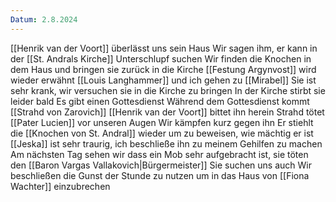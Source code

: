 ```yaml
---
Datum: 2.8.2024
---
```

[[Henrik van der Voort]] überlässt uns sein Haus
Wir sagen ihm, er kann in der [[St. Andrals Kirche]] Unterschlupf suchen
Wir finden die Knochen in dem Haus und bringen sie zurück in die Kirche
[[Festung Argynvost]] wird wieder erwähnt
[[Louis Langhammer]] und ich gehen zu [[Mirabel]]
Sie ist sehr krank, wir versuchen sie in die Kirche zu bringen
In der Kirche stirbt sie leider bald
Es gibt einen Gottesdienst
Während dem Gottesdienst kommt [[Strahd von Zarovich]]
[[Henrik van der Voort]] bittet ihn herein
Strahd tötet [[Pater Lucien]] vor unseren Augen
Wir kämpfen kurz gegen ihn
Er stiehlt die [[Knochen von St. Andral]] wieder um zu beweisen, wie mächtig er ist
[[Jeska]] ist sehr traurig, ich beschließe ihn zu meinem Gehilfen zu machen
Am nächsten Tag sehen wir dass ein Mob sehr aufgebracht ist, sie töten den [[Baron Vargas Vallakovich|Bürgermeister]]
Sie suchen uns auch
Wir beschließen die Gunst der Stunde zu nutzen um in das Haus von [[Fiona Wachter]] einzubrechen